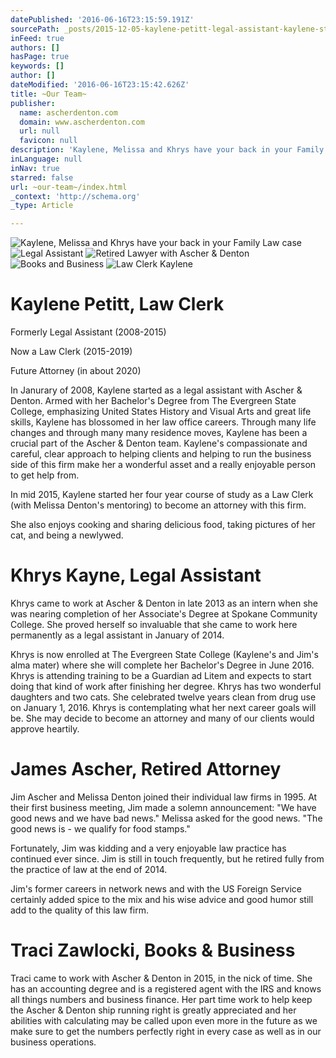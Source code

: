 ```yaml
---
datePublished: '2016-06-16T23:15:59.191Z'
sourcePath: _posts/2015-12-05-kaylene-petitt-legal-assistant-kaylene-started-work-with.md
inFeed: true
authors: []
hasPage: true
keywords: []
author: []
dateModified: '2016-06-16T23:15:42.626Z'
title: ~Our Team~
publisher:
  name: ascherdenton.com
  domain: www.ascherdenton.com
  url: null
  favicon: null
description: 'Kaylene, Melissa and Khrys have your back in your Family Law case'
inLanguage: null
inNav: true
starred: false
url: ~our-team~/index.html
_context: 'http://schema.org'
_type: Article

---
```

![Kaylene, Melissa and Khrys have your back in your Family Law case](https://the-grid-user-content.s3-us-west-2.amazonaws.com/2fa88a99-eef6-4d3a-a487-91bba02920e5.jpg)
![Legal Assistant](https://s3-us-west-2.amazonaws.com/the-grid-img/p/1417672f1245fe34a9c36d0b5a837a7f6b3f1281.jpg)
![Retired Lawyer with Ascher & Denton](https://s3-us-west-2.amazonaws.com/the-grid-img/p/181a3228f254406590d027f964cb3916fda53888.jpg)
![Books and Business ](https://s3-us-west-2.amazonaws.com/the-grid-img/p/ae7678d3501544e9065030b046583011e143b972.jpg)
![Law Clerk Kaylene](https://s3-us-west-2.amazonaws.com/the-grid-img/p/d61792e6d4b4370de9d5009a9922d3fc2765ac4d.jpg)

# **Kaylene Petitt, Law Clerk**

Formerly Legal Assistant (2008-2015)

Now a Law Clerk (2015-2019)

Future Attorney (in about 2020)

In Janurary of 2008, Kaylene started as a legal assistant with Ascher & Denton. Armed with her Bachelor's Degree from The Evergreen State College, emphasizing United States History and Visual Arts and great life skills, Kaylene has blossomed in her law office careers. Through many life changes and through many many residence moves, Kaylene has been a crucial part of the Ascher & Denton team. Kaylene's compassionate and careful, clear approach to helping clients and helping to run the business side of this firm make her a wonderful asset and a really enjoyable person to get help from.

In mid 2015, Kaylene started her four year course of study as a Law Clerk (with Melissa Denton's mentoring) to become an attorney with this firm.

She also enjoys cooking and sharing delicious food, taking pictures of her cat, and being a newlywed.

# **Khrys Kayne, Legal Assistant**

Khrys came to work at Ascher & Denton in late 2013 as an intern when she was nearing completion of her Associate's Degree at Spokane Community College. She proved herself so invaluable that she came to work here permanently as a legal assistant in January of 2014\.

Khrys is now enrolled at The Evergreen State College (Kaylene's and Jim's alma mater) where she will complete her Bachelor's Degree in June 2016\. Khrys is attending training to be a Guardian ad Litem and expects to start doing that kind of work after finishing her degree. Khrys has two wonderful daughters and two cats. She celebrated twelve years clean from drug use on January 1, 2016\. Khrys is contemplating what her next career goals will be. She may decide to become an attorney and many of our clients would approve heartily.

# **James Ascher, Retired Attorney**

Jim Ascher and Melissa Denton joined their individual law firms in 1995\. At their first business meeting, Jim made a solemn announcement: "We have good news and we have bad news." Melissa asked for the good news. "The good news is - we qualify for food stamps."

Fortunately, Jim was kidding and a very enjoyable law practice has continued ever since. Jim is still in touch frequently, but he retired fully from the practice of law at the end of 2014\.

Jim's former careers in network news and with the US Foreign Service certainly added spice to the mix and his wise advice and good humor still add to the quality of this law firm.

# **Traci Zawlocki, Books & Business**

Traci came to work with Ascher & Denton in 2015, in the nick of time. She has an accounting degree and is a registered agent with the IRS and knows all things numbers and business finance. Her part time work to help keep the Ascher & Denton ship running right is greatly appreciated and her abilities with calculating may be called upon even more in the future as we make sure to get the numbers perfectly right in every case as well as in our business operations.